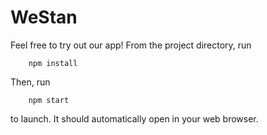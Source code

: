 # WeStan

Feel free to try out our app! From the project directory, run
```
    npm install
```
Then, run
```
    npm start
```
to launch. It should automatically open in your web browser.

